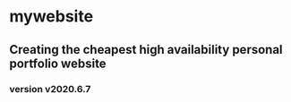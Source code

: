 # mywebsite
## Creating the cheapest high availability personal portfolio website


### version v2020.6.7